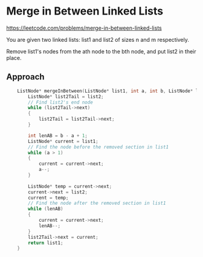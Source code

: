 # Merge in Between Linked Lists

https://leetcode.com/problems/merge-in-between-linked-lists

You are given two linked lists: list1 and list2 of sizes n and m respectively.

Remove list1's nodes from the ath node to the bth node, and put list2 in their place.

## Approach

``` C++
    ListNode* mergeInBetween(ListNode* list1, int a, int b, ListNode* list2) {
        ListNode* list2Tail = list2;
        // Find list2's end node
        while (list2Tail->next)
        {
            list2Tail = list2Tail->next;
        }

        int lenAB = b - a + 1;
        ListNode* current = list1;
        // Find the node before the removed section in list1
        while (a > 1)
        { 
            current = current->next;
            a--;
        }
        
        ListNode* temp = current->next;
        current->next = list2;
        current = temp;
        // Find the node after the removed section in list1
        while (lenAB)
        {
            current = current->next;
            lenAB--;
        }
        list2Tail->next = current;
        return list1;
    }
```